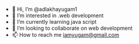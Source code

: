 - 👋 Hi, I’m @adlakhayugam1
- 👀 I’m interested in .web development 
- 🌱 I’m currently learning java script 
- 💞️ I’m looking to collaborate on web development 
- 📫 How to reach me iamyugam@gmail.com

<!---
adlakhayugam1/adlakhayugam1 is a ✨ special ✨ repository because its `README.md` (this file) appears on your GitHub profile.
You can click the Preview link to take a look at your changes.
--->
